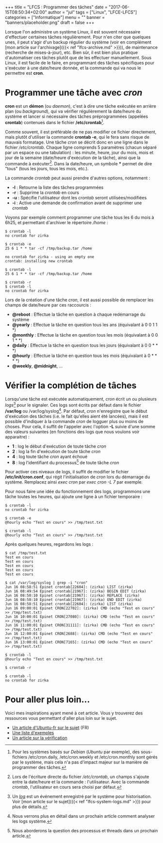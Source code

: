 +++
title      = "LFCS : Programmer des tâches"
date       = "2017-06-15T08:50:34+02:00"
author     = "jul"
tags       = ["Linux", "LFCE-LFCS"]
categories = ["Informatique"]
menu       = ""
banner     = "banners/placeholder.png"
draft      = false
+++

<!-- â ê î ô û -->
<!-- é è ù à -->

Lorsque l'on administre un système Linux, il est souvent nécessaire d'effectuer certaines tâches régulièrement. Pour n'en citer que quelques unes, il peut s'agir d'un backup régulier du système (voir en complément [mon article sur l'archivage]({{< ref "lfcs-archive.md" >}})), de maintenance (recherche de mises-à-jour), etc. Bien sûr, il est bien plus pratique d'automatiser ces tâches plutôt que de les effectuer manuellement. Sous Linux, il est facile de le faire, en programmant des tâches spécifiques pour s'exécuter à une date/heure donnée, et la commande qui va nous le permettre est **cron**.

# Programmer une tâche avec _cron_

**cron** est un **démon** (ou _daemon_), c'est à dire une tâche exécutée en arrière plan (ou _background_), qui va vérifier régulièrement la date/heure du système et lancer si nécessaire des tâches préprogrammées (appelées **crontab**) contenues dans le fichier **/etc/crontab**[^1].

[^1]: Pour les systèmes basés sur _Debian_ (_Ubuntu_ par exemple), des sous-fichiers /etc/cron.daily, /etc/cron.weekly et /etc/cron.monthly sont gérés par le système, mais cela n'a pas d'impact majeur sur la manière de programmer des tâches.

Comme souvent, il est préférable de ne pas modifier ce fichier directement, mais plutôt d'utiliser la commande **crontab -e**, qui le fera sans risque de mauvais formatage. Une tâche _cron_ se décrit donc en une ligne dans le fichier _/etc/crontab_. Chaque ligne comprends 5 paramètres (chacun séparé par un espace ou une tabulation) : les minute, heure, jour du mois, mois et jour de la semaine (date/heure d'exécution de la tâche), ainsi que la commande à exécuter[^2]. Dans la date/heure, un symbole **\*** permet de dire "tous" (tous les jours, tous les mois, etc.).

La commande _crontab_ peut aussi prendre d'autres options, notamment :

- **-l** : Retourne la liste des tâches programmées
- **-r** : Supprime la _crontab_ en cours
- **-u** : Spécifie l'utilisateur dont les _crontab_ seront utilisées/modifiées
- **-i** : Active une demande de confirmation avant de supprimer une _crontab_

[^2]: Lors de l'écriture directe du fichier _/etc/crontab_, un champs s'ajoute entre la date/heure et la commande : l'utilisateur. Avec la commande _crontab_, l'utilisateur en cours sera choisi par défaut.

Voyons par exemple comment programmer une tâche tous les 6 du mois à 6h25, et permettant d'archiver le répertoire _/home_ :

	$ crontab -l
	no crontab for zirka

	$ crontab -e
	25 6 1 * * tar -cf /tmp/backup.tar /home

	no crontab for zirka - using an empty one
	crontab: installing new crontab

	$ crontab -l
	25 6 1 * * tar -cf /tmp/backup.tar /home

	$ crontab -r
	$ crontab -l
	no crontab for zirka

Lors de la création d'une tâche _cron_, il est aussi possible de remplacer les champs de date/heure par ces raccourcis :

- **@reboot** : Effectue la tâche en question à chaque redémarrage du système
- **@yearly** : Effectue la tâche en question tous les ans (équivalant à 0 0 1 1 *)
- **@monthly** : Effectue la tâche en question tous les mois (équivalant à 0 0 1 * *)
- **@daily** : Effectue la tâche en question tous les jours (équivalant à 0 0 * * *)
- **@hourly** : Effectue la tâche en question tous les mois (équivalant à 0 * * * *)
- **@weekly**, **@midnight**, ...

# Vérifier la complétion de tâches

Lorsqu'une tâche est exécutée automatiquement, _cron_ écrit un ou plusieurs _logs_[^3] pour le signaler. Ces logs sont écrits par défaut dans le fichier **/var/log** ou /var/log/syslog[^4]. Par défaut, _cron_ n'enregistre que le début d'exécution des tâches (i.e. le fait qu'elles aient été lancées), mais il est possible d'indiquer à la commande _cron_ de logguer plus ou moins de choses. Pour cela, il suffit de l'appeler avec l'option **-L** suivie d'une somme des valeurs suivantes (en fonctions des logs que nous voulons voir apparaitre) :

[^3]: Un [_log_](https://en.wikipedia.org/wiki/Logfile) est un événement enregistré par le système pour historisation. Voir [mon article sur le sujet]({{< ref "lfcs-system-logs.md" >}}) pour plus de détails.
[^4]: Nous verrons plus en détail dans un prochain article comment analyser les logs système.

- **1** : log le début d'exécution de toute tâche _cron_
- **2** : log la fin d'exécution de toute tâche _cron_
- **4** : log toute tâche _cron_ ayant échoué
- **8** : log l'identifiant du processus[^5] de toute tâche _cron_

Pour activer ces niveaux de logs, il suffit de modifier le fichier **/etc/init/cron.conf**, qui régit l'initialisation de _cron_ lors du démarrage du système. Remplacez ainsi _exec cron_ par _exec cron -L 7_ par exemple.

[^5]: Nous aborderons la question des processus et threads dans un prochain article.

Pour nous faire une idée du fonctionnement des logs, programmons une tâche toutes les heures, qui ajoute une ligne à un fichier temporaire :

	$ crontab -l
	no crontab for zirka

	$ crontab -e
	@hourly echo "Test en cours" >> /tmp/test.txt

	$ crontab -l
	@hourly echo "Test en cours" >> /tmp/test.txt

Après quelques heures, regardons les logs :

	$ cat /tmp/test.txt
	Test en cours
	Test en cours
	Test en cours
	Test en cours
	Test en cours

	$ cat /var/log/syslog | grep -i "cron"
	Jun 16 08:58:51 Epinet crontab[22604]: (zirka) LIST (zirka)
	Jun 16 08:49:54 Epinet crontab[21967]: (zirka) BEGIN EDIT (zirka)
	Jun 16 08:50:10 Epinet crontab[21967]: (zirka) REPLACE (zirka)
	Jun 16 08:50:10 Epinet crontab[21967]: (zirka) END EDIT (zirka)
	Jun 16 08:58:51 Epinet crontab[22604]: (zirka) LIST (zirka)
	Jun 16 09:00:01 Epinet CRON[22702]: (zirka) CMD (echo "Test en cours" >> /tmp/test.txt)
	Jun 16 10:00:01 Epinet CRON[27080]: (zirka) CMD (echo "Test en cours" >> /tmp/test.txt)
	Jun 16 11:00:01 Epinet CRON[31111]: (zirka) CMD (echo "Test en cours" >> /tmp/test.txt)
	Jun 16 12:00:01 Epinet CRON[2688]: (zirka) CMD (echo "Test en cours" >> /tmp/test.txt)
	Jun 16 13:00:01 Epinet CRON[7165]: (zirka) CMD (echo "Test en cours" >> /tmp/test.txt)

	$ crontab -l
	@hourly echo "Test en cours" >> /tmp/test.txt

	$ crontab -r

	$ crontab -l
	no crontab for zirka


# Pour aller plus loin...

Voici mes inspirations ayant mené à cet article. Vous y trouverez des ressources vous permettant d'aller plus loin sur le sujet.

- [Un article d'Ubuntu-fr sur le sujet](https://doc.ubuntu-fr.org/cron) (FR)
- [Une liste d'exemples](http://www.thegeekstuff.com/2009/06/15-practical-crontab-examples/)
- [Un article sur la vérification](http://bencane.com/2011/11/02/did-my-cronjob-run/)
